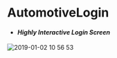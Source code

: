 # AutomotiveLogin

- #### *Highly Interactive Login Screen*

![2019-01-02 10 56 53](https://user-images.githubusercontent.com/23437099/50589178-87968400-0e7d-11e9-9b0a-f50fe817e258.gif)
